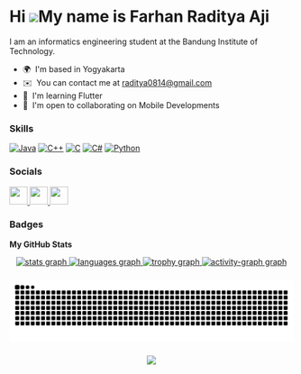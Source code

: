 Hi ![](https://user-images.githubusercontent.com/18350557/176309783-0785949b-9127-417c-8b55-ab5a4333674e.gif)My name is Farhan Raditya Aji
==========================================================================================================================================

I am an informatics engineering student at the Bandung Institute of Technology.

* 🌍  I'm based in Yogyakarta
* ✉️  You can contact me at [raditya0814@gmail.com](mailto:raditya0814@gmail.com)
* 🧠  I'm learning Flutter
* 🤝  I'm open to collaborating on Mobile Developments

### Skills


<p align="left">
  <a href="https://www.oracle.com/java/" target="_blank" rel="noreferrer"><img src="https://raw.githubusercontent.com/danielcranney/readme-generator/main/public/icons/skills/java-colored.svg" width="36" height="36" alt="Java" /></a>
  <a href="https://docs.microsoft.com/en-us/cpp/?view=msvc-170" target="_blank" rel="noreferrer"><img src="https://raw.githubusercontent.com/danielcranney/readme-generator/main/public/icons/skills/cplusplus-colored.svg" width="36" height="36" alt="C++" /></a>
  <a href="https://docs.microsoft.com/en-us/cpp/?view=msvc-170" target="_blank" rel="noreferrer"><img src="https://raw.githubusercontent.com/danielcranney/readme-generator/main/public/icons/skills/c-colored.svg" width="36" height="36" alt="C" /></a>
  <a href="https://docs.microsoft.com/en-us/dotnet/csharp/" target="_blank" rel="noreferrer"><img src="https://raw.githubusercontent.com/danielcranney/readme-generator/main/public/icons/skills/csharp-colored.svg" width="36" height="36" alt="C#" /></a>
  <a href="https://www.python.org/" target="_blank" rel="noreferrer"><img src="https://raw.githubusercontent.com/danielcranney/readme-generator/main/public/icons/skills/python-colored.svg" width="36" height="36" alt="Python" /></a>
</p>



### Socials

<p align="left"> <a href="https://www.github.com/sibobbbbbb" target="_blank" rel="noreferrer"> <picture> <source media="(prefers-color-scheme: dark)" srcset="https://raw.githubusercontent.com/danielcranney/readme-generator/main/public/icons/socials/github-dark.svg" /> <source media="(prefers-color-scheme: light)" srcset="https://raw.githubusercontent.com/danielcranney/readme-generator/main/public/icons/socials/github.svg" /> <img src="https://raw.githubusercontent.com/danielcranney/readme-generator/main/public/icons/socials/github.svg" width="32" height="32" /> </picture> </a> <a href="http://www.instagram.com/farhan.raditya29" target="_blank" rel="noreferrer"> <picture> <source media="(prefers-color-scheme: dark)" srcset="https://raw.githubusercontent.com/danielcranney/readme-generator/main/public/icons/socials/instagram-dark.svg" /> <source media="(prefers-color-scheme: light)" srcset="https://raw.githubusercontent.com/danielcranney/readme-generator/main/public/icons/socials/instagram.svg" /> <img src="https://raw.githubusercontent.com/danielcranney/readme-generator/main/public/icons/socials/instagram.svg" width="32" height="32" /> </picture> </a> <a href="https://www.linkedin.com/in/farhan-raditya-b807272a0" target="_blank" rel="noreferrer"> <picture> <source media="(prefers-color-scheme: dark)" srcset="https://raw.githubusercontent.com/danielcranney/readme-generator/main/public/icons/socials/linkedin-dark.svg" /> <source media="(prefers-color-scheme: light)" srcset="https://raw.githubusercontent.com/danielcranney/readme-generator/main/public/icons/socials/linkedin.svg" /> <img src="https://raw.githubusercontent.com/danielcranney/readme-generator/main/public/icons/socials/linkedin.svg" width="32" height="32" /> </picture> </a></p>

### Badges

<b>My GitHub Stats</b>

<div align="center">
  <a href="http://www.github.com/sibobbbbbb">
    <img src="https://github-readme-stats.vercel.app/api?username=sibobbbbbb&hide_title=false&hide_rank=false&show_icons=true&include_all_commits=true&count_private=true&disable_animations=false&title_color=0891b2&text_color=ffffff&icon_color=0891b2&bg_color=1c1917&hide_border=true&order=1" height="150" alt="stats graph"  />
  </a>
  <a href="http://www.github.com/sibobbbbbb">
    <img src="https://github-readme-stats.vercel.app/api/top-langs?username=sibobbbbbb&locale=en&hide_title=false&layout=compact&card_width=320&langs_count=5&title_color=0891b2&text_color=ffffff&icon_color=0891b2&bg_color=1c1917&hide_border=true&order=2" height="150" alt="languages graph"  />
  </a>
  <a href="http://www.github.com/sibobbbbbb">
    <img src="https://github-profile-trophy.vercel.app?username=sibobbbbbb&theme=dracula&column=-1&row=1&margin-w=8&margin-h=8&no-bg=false&no-frame=false&title_color=0891b2&text_color=ffffff&bg_color=1c1917&hide_border=true&order=4" height="150" alt="trophy graph"  />
  </a>
  <a href="http://www.github.com/sibobbbbbb">
    <img src="https://github-readme-activity-graph.vercel.app/graph?username=sibobbbbbb&radius=16&theme=react-dark&bg_color=1c1917&color=0891b2&line=0891b2&point=0891b2&area=true&hide_border=true&order=5" height="300" alt="activity-graph graph"  />
  </a>
</div>

###

<img src="https://raw.githubusercontent.com/sibobbbbbb/sibobbbbbb/output/snake.svg" alt="Snake animation" />

###

<div align="center">
  <img src="https://profile-counter.glitch.me/sibobbbbbb/count.svg?"  />
</div>

###
